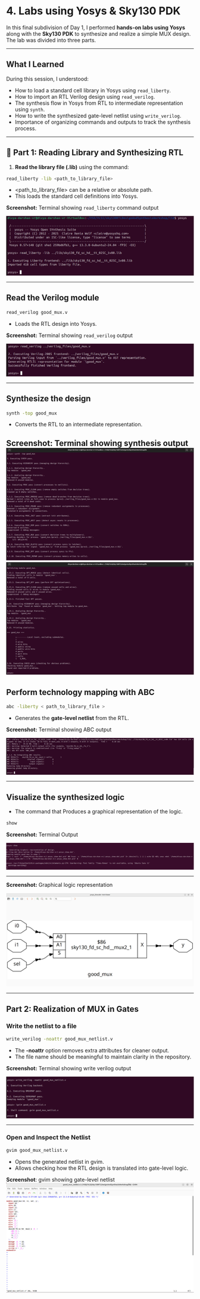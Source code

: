 # 4. Labs using Yosys & Sky130 PDK

In this final subdivision of Day 1, I performed **hands-on labs using Yosys** along with the **Sky130 PDK** to synthesize and realize a simple MUX design. The lab was divided into three parts.  

---

## What I Learned
During this session, I understood:
- How to load a standard cell library in Yosys using `read_liberty`.  
- How to import an RTL Verilog design using `read_verilog`.  
- The synthesis flow in Yosys from RTL to intermediate representation using `synth`. 
- How to write the synthesized gate-level netlist using `write_verilog`. 
- Importance of organizing commands and outputs to track the synthesis process.  


---

## 🔹 Part 1: Reading Library and Synthesizing RTL

1. **Read the library file (.lib)** using the command:  
```bash
read_liberty -lib <path_to_library_file>
``` 

- <path_to_library_file> can be a relative or absolute path.  
- This loads the standard cell definitions into Yosys.

**Screenshot:** Terminal showing `read_liberty` command output 

![Read Liberty Screenshot](.Screenshots/read_liberty.jpg)

---

## Read the Verilog module

```bash
read_verilog good_mux.v
```
- Loads the RTL design into Yosys. 

**Screenshot:** Terminal showing `read_verilog` output  

![Read Verilog Screenshot](.Screenshots/read_verilog.jpg)

---

## Synthesize the design

```bash
synth -top good_mux
```
- Converts the RTL to an intermediate representation.

**Screenshot:** Terminal showing synthesis output 
![Synthesis Screenshot1](.Screenshots/synth1.jpg)
![Synthesis Screenshot2](.Screenshots/synth2.jpg)
---

## Perform technology mapping with ABC

```bash
abc -liberty < path_to_library_file >
```
- Generates the **gate-level netlist** from the RTL.

**Screenshot:** Terminal showing ABC output  

![ABC Output Screenshot](.Screenshots/abc_output.jpg)

---

## Visualize the synthesized logic

- The command that Produces a graphical representation of the logic.
```bash
show
```

**Screenshot:** Terminal Output

![Terminal Output](.Screenshots/show_op.jpg)

--- 

**Screenshot:** Graphical logic representation

![Graphical Representation Screenshot](.Screenshots/graphical_rep.jpg)

---

## Part 2: Realization of MUX in Gates

### Write the netlist to a file

```bash
write_verilog -noattr good_mux_netlist.v
```
- The **-noattr** option removes extra attributes for cleaner output.
- The file name should be meaningful to maintain clarity in the repository.

**Screenshot:** Terminal showing write verilog output


![Graphical Representation Screenshot](.Screenshots/write_verilog_op.jpg)

---

### Open and Inspect the Netlist

```bash
gvim good_mux_netlist.v
```
- Opens the generated netlist in gvim.
- Allows checking how the RTL design is translated into gate-level logic.

 **Screenshot**: gvim showing gate-level netlist
![Gate Level netlist](.Screenshots/gln.jpg)

